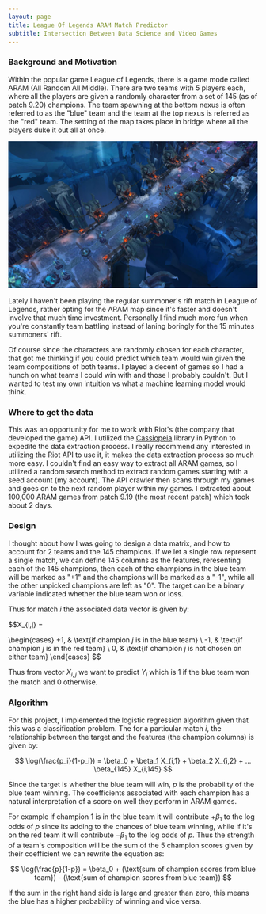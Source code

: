 ```yaml
---
layout: page
title: League Of Legends ARAM Match Predictor
subtitle: Intersection Between Data Science and Video Games 
---
```



### Background and Motivation

Within the popular game League of Legends, there is a game mode called ARAM (All Random All Middle). There are two teams with 5 players each, where all the players are given a randomly character from a set of 145 (as of patch 9.20) champions.  The team spawning at the bottom nexus is often referred to as the "blue" team and the team at the top nexus is referred as the "red" team.  The setting of the map takes place in bridge where all the players duke it out all at once. 

![GitHub Logo](/img/aram.jpg)


Lately I haven't been playing the regular summoner's rift match in League of Legends, rather opting for the ARAM map since it's faster and doesn't involve that much time investment.  Personally I find much more fun when you're constantly team battling instead of laning boringly for the 15 minutes summoners' rift. 

Of course since the characters are randomly chosen for each character, that got me thinking if you could predict which team would win given the team compositions of both teams.  I played a decent of games so I had a hunch on what teams I could win with and those I probably couldn't. But I wanted to test my own intuition vs what a machine learning model would think. 

### Where to get the data

This was an opportunity for me to work with Riot's (the company that developed the game) API. I utilized the 
[Cassiopeia](https://github.com/meraki-analytics/cassiopeia) library in Python to expedite the data extraction process. I really recommend any interested in utilizing the Riot API to use it, it makes the data extraction process so much more easy.  I couldn't find an easy way to extract all ARAM games, so I utilized a random search method to extract random games starting with a seed account (my account).  The API crawler then scans through my games and goes on to the next random player within my games.  I extracted about 100,000 ARAM games from patch 9.19 (the most recent patch) which took about 2 days.

### Design

I thought about how I was going to design a data matrix, and how to account for 2 teams and the 145 champions.  If we let a single row represent a single match, we can define 145 columns as the features, reresenting each of the 145 champions, then each of the champions in the blue team will be marked as "+1" and the champions will be marked as a "-1", while all the other unpicked champions are left as "0".  The target can be a binary variable indicated whether the blue team won or loss. 

Thus for match $i$ the associated data vector is given by: 

$$X_{i,j} =

\begin{cases}
+1,  & \text{if champion $j$ is in the blue team} \\
-1,  & \text{if champion $j$ is in the red team} \\ 
0,   & \text{if champion $j$ is not chosen on either team}
\end{cases}
$$

Thus from vector $X_{i,j}$ we want to predict $Y_i$ which is 1 if the blue team won the match and 0 otherwise. 

### Algorithm

For this project, I implemented the logistic regression algorithm given that this was a classification problem.  The for a particular match $i$, the relationship between the target and the features (the champion columns) is given by:

$$ \log(\frac{p_i}{1-p_i}) = \beta_0 + \beta_1 X_{i,1} + \beta_2 X_{i,2} + ... \beta_{145} X_{i,145} $$

Since the target is whether the blue team will win, $p$ is the probability of the blue team winning.  The coefficients associated with each champion has a natural interpretation of a score on well they perform in ARAM games.

For example if champion 1 is in the blue team it will contribute $+\beta_1$ to the log odds of $p$ since its adding to the chances of blue team winning, while if it's on the red team it will contribute $-\beta_1$ to the log odds of $p$. Thus the strength of a team's composition will be the sum of the 5 champion scores given by their coefficient we can rewrite the equation as:

$$ \log(\frac{p}{1-p}) = \beta_0 + (\text{sum of champion scores from blue team}) - (\text{sum of champion scores from blue team})  $$

If the sum in the right hand side is large and greater than zero, this means the blue has a higher probability of winning and vice versa.


